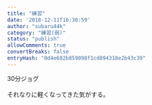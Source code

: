 ```yaml
---
title: "練習"
date: '2018-12-11T16:30:59'
author: "subaru44k"
category: "練習(弱)"
status: "publish"
allowComments: true
convertBreaks: false
entryHash: "0d4e682b859098f1cd894318e2b43c39"
---
```

30分ジョグ<br>
<br>
それなりに軽くなってきた気がする。

